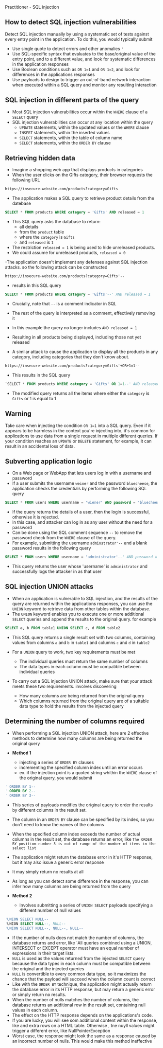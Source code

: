 Practitioner - SQL injection

## How to detect SQL injection vulnerabilities
Detect SQL injection manually by using a systematic set of tests against every entry point in the application. 
To do this, you would typically submit
- Use single quote to detect errors and other anomalies
`'`
- Use SQL-specific syntax that evaluates to the base/original value of the entry point, and to a different value, and look for systematic differences in the application responses
- Use Boolean conditions such as `OR 1=1` and `OR 1=2`, and look for differences in the applications responses
- Use payloads to design to trigger an out-of-band network interaction when executed within a SQL query and monitor any resulting interaction

## SQL injection in different parts of the query
- Most SQL injection vulnerabilities occur within the `WHERE` clause of a `SELECT` query
- SQL injection vulnerabilities can occur at any location within the query
	- `UPDATE` statements, within the updated values or the `WHERE` clause
	- `INSERT` statements, within the inserted values
	-  `SELECT` statements, within the table of column name
	- `SELECT` statements, within the `ORDER BY` clause

## Retrieving hidden data
- Imagine a shopping web app that displays products in categories
- When the user clicks on the Gifts category, their browser requests the following URL
```html
https://insecure-website.com/products?category=Gifts
```
- The application makes a SQL query to retrieve product details from the datebase
```SQL
SELECT * FROM products WHERE category = 'Gifts' AND released = 1
```
- This SQL query asks the database to return:
	- all details
	- from the `product` table
	- where the `category` is `Gifts`
	- and `released` is `1`
- The restriction `released = 1` is being used to hide unreleased products. 
- We could assume for unreleased products, `released = 0`

-The application doesn't implement any defenses against SQL injection attacks. so the following attack can be constructed
```html
https://insecure-website.com/products?category=Gifts'--
```
- results in this SQL query
```SQL
SELECT * FROM products WHERE category = 'Gifts'--' AND released = 1
```
- Crucially, note that `--` is a comment indicator in SQL
- The rest of the query is interpreted as a comment, effectively removing it
- In this example the query no longer includes `AND released = 1`
- Resulting in all products being displayed, including those not yet released

- A similar attack to cause the application to display all the products in any category, including categories that they don't know about.
```html
https://insecure-website.com/products?category=Gifts'+OR+1=1--
```
- This results in the SQL query
```SQL
`SELECT * FROM products WHERE category = 'Gifts' OR 1=1--' AND released = 1`
```
- The modified query returns all the items where either the `category` is `Gifts` or 1 is equal to 1
## Warning
Take care when injecting the condition `OR 1=1` into a SQL query. Even if it appears to be harmless in the context you're injecting into, it's common for applications to use data from a single request in multiple different queries. If your condition reaches an `UPDATE` or `DELETE` statement, for example, it can result in an accidental loss of data.

## Subverting application logic
- On a Web page or WebApp that lets users log in with a username and password
- If a user submits the username `weiner` and the password `bluecheese`, the application checks the credentials by performing the following SQL query
```SQL
SELECT * FROM users WHERE username = 'wiener' AND password = 'bluecheese'
```
- If the query returns the details of a user, then the login is successful, otherwise it is rejected.
- In this case, and attacker can log in as any user without the need for a password
- Can be done using the SQL comment sequence `--` to remove the password check from the `WHERE` clause of the query.
- For example, submitting the username `adminstrator'--` and a blank password results in the following query
```sql
SELECT * FROM users WHERE username = 'administrator'--' AND password = ''
```
- This query returns the user whose 'username' is  `administrator` and successfully logs the attacker in as that user

## SQL injection UNION attacks
- When an application is vulnerable to SQL injection, and the results of the query are returned within the applications responses, you can use the `UNION`  keyword to retrieve data from other tables within the database.
- The `UNION` keyword enables you to execute one or more additional `SELECT` queries and append the results to the original query. for example
```sql
SELECT a, b FROM table1 UNION SELECT c, d FROM table2
```
- This SQL query returns a single result set with two columns, containing values from columns `a` and `b` in `table1` and columns `c` and  `d` in `table2`

- For a `UNION` query to work, two key requirements must be met
	- The individual queries must return the same number of columns 
	- The data types in each column must be compatible between individual queries
- To carry out a SQL injection UNION attack, make sure that your attack meets these two requirements. involves discovering 
	- How many columns are being returned  from the original query
	- Which columns returned from the original query are of a suitable data type to hold the results from the injected query
## Determining the number of columns required
- When performing a SQL injection UNION attack, here are 2 effective methods to determine how many columns are being returned the original query

- **Method 1**
	- injecting a series of `ORDER BY` clauses
	- incrementing the specified column index until an error occurs
	- ex. if the injection point is a quoted string whithin the `WHERE` clause of the original query, you would submit
```SQL
' ORDER BY 1--
' ORDER BY 2--
' ORDER BY 3--
```
- This series of payloads modifies the original query to order the results by different columns in the result set.
- The column in an `ORDER BY` clause can be specified by its index, so you don't need to know the names of the columns
- When the specified column index exceeds the number of actual columns in the result set, the database returns an error, like
`The ORDER BY position number 3 is out of range of the number of items in the select list`
- The application might return the database error in it's HTTP response, but it may also issue a generic error response
- It may simply return no results at all
- As long as you can detect some difference in the response, you can infer how many columns are being returned from the query

 - **Method 2**
	- Involves submitting a series of `UNION SELECT` payloads specifying a different number of null values
```SQL
'UNION SELECT NULL--
'UNION SELECT NULL--, NULL--
'UNION SELECT NULL--, NULL--, NULL--
```
- If the number of nulls does not match the number of columns, the database returns and error, like
`All queries combined using a UNION, INTERSECT or EXCEPT operator must have an equal number of expressions in their target lists.
- `NULL` is used as the values returned from the injected `SELECT` query because the data types in each column must be compatible between the original and the injected queries
- `NULL` is convertible to every common data type, so it maximizes the chance that the payload will succeed when the column count is correct
- Like with the `ORDER BY` technique, the application might actually return the database error in its HTTP response, but may return a generic error or simply return no results.
- When the number of nulls matches the number of columns, the database returns an additional row in the result set, containing null values in each column.
- The effect on the HTTP response depends on the applications's code. 
- If you are lucky, you will see som additional content within the response, like and extra rows on a HTML table. Otherwise , tne nuyll values might trigger a different error, like NullPointerException
- Worst case, the response might look the same as a response caused by an incorrect number of nulls. This would make this method ineffective












